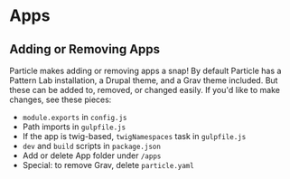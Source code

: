 # Apps

## Adding or Removing Apps

Particle makes adding or removing apps a snap! By default Particle has a Pattern Lab installation, a Drupal theme, and a Grav theme included. But these can be added to, removed, or changed easily. If you'd like to make changes, see these pieces:

* `module.exports` in `config.js`
* Path imports in `gulpfile.js`
* If the app is twig-based, `twigNamespaces` task in `gulpfile.js`
* `dev` and `build` scripts in `package.json`
* Add or delete App folder under `/apps`
* Special: to remove Grav, delete `particle.yaml`

